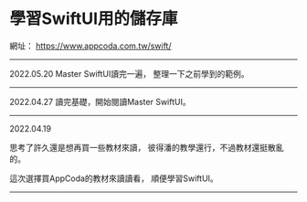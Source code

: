 # 學習SwiftUI用的儲存庫

網址： https://www.appcoda.com.tw/swift/

---
2022.05.20
Master SwiftUI讀完一遍，
整理一下之前學到的範例。

---
2022.04.27
讀完基礎，開始閱讀Master SwiftUI。

---

2022.04.19

思考了許久還是想再買一些教材來讀，
彼得潘的教學還行，不過教材還挺散亂的。

這次選擇買AppCoda的教材來讀讀看，
順便學習SwiftUI。



---
